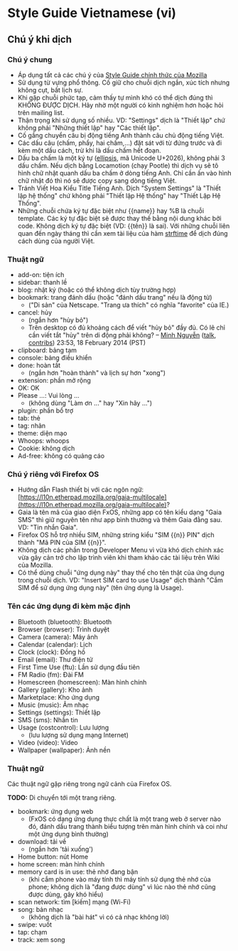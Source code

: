 # Style Guide Vietnamese (vi)

## Chú ý khi dịch

### Chú ý chung

* Áp dụng tất cả các chú ý của [Style Guide chính thức của Mozilla](https://developer.mozilla.org/en-US/docs/L10n_Style_Guide)
* Sử dụng từ vựng phổ thông. Cố giữ cho chuỗi dịch ngắn, xúc tích nhưng không cụt, bất lịch sự.
* Khi gặp chuỗi phức tạp, cảm thấy tự mình khó có thể dịch đúng thì KHÔNG ĐƯỢC DỊCH. Hãy nhờ một người có kinh nghiệm hơn hoặc hỏi trên mailing list.
* Thận trọng khi sử dụng số nhiều. VD: "Settings" dịch là "Thiết lập" chứ không phải "Những thiết lập" hay "Các thiết lập".
* Cố gắng chuyển câu bị động tiếng Anh thành câu chủ động tiếng Việt.
* Các dấu câu (chấm, phẩy, hai chấm,...) đặt sát với từ đứng trước và đi kèm một dấu cách, trừ khi là dấu chấm hết đoạn.
* Dấu ba chấm là một ký tự ([ellipsis](http://en.wikipedia.org/wiki/Ellipsis), mã Unicode U+2026), không phải 3 dấu chấm. Nếu dịch bằng Locamotion (chạy Pootle) thì dịch vụ sẽ tô hình chữ nhật quanh dấu ba chấm ở dòng tiếng Anh. Chỉ cần ấn vào hình chữ nhật đó thì nó sẽ được copy sang dòng tiếng Việt.
* Tránh Viết Hoa Kiểu Title Tiếng Anh. Dịch "System Settings" là "Thiết lập hệ thống" chứ không phải "Thiết lập Hệ thống" hay "Thiết Lập Hệ Thống".
* Những chuỗi chứa ký tự đặc biệt như {{name}} hay %B là chuỗi template. Các ký tự đặc biệt sẽ được thay thế bằng nội dung khác bởi code. Không dịch ký tự đặc biệt (VD: {{tên}} là sai). Với những chuỗi liên quan đến ngày tháng thì cần xem tài liệu của hàm [strftime](http://pubs.opengroup.org/onlinepubs/007908799/xsh/strftime.html) để dịch đúng cách dùng của người Việt.

### Thuật ngữ

* add-on: tiện ích
* sidebar: thanh lề
* blog: nhật ký (hoặc có thể không dịch tùy trường hợp)
* bookmark: trang đánh dấu (hoặc "đánh dấu trang" nếu là động từ)
  * ("Di sản" của Netscape. "Trang ưa thích" có nghĩa "favorite" của IE.)
* cancel: hủy
  * (ngắn hơn "hủy bỏ")
  * Trên desktop có đủ khoảng cách để viết "hủy bỏ" đầy đủ. Có lẽ chỉ cần viết tắt "hủy" trên di động phải không? – [Minh Nguyễn](https://wiki.mozilla.org/User:Minh_Nguyen) ([talk](https://wiki.mozilla.org/index.php?title=User_talk:Minh_Nguyen&action=edit&redlink=1), [contribs](https://wiki.mozilla.org/Special:Contributions/Minh_Nguyen)) 23:53, 18 February 2014 (PST)
* clipboard: bảng tạm
* console: bảng điều khiển
* done: hoàn tất
  * (ngắn hơn "hoàn thành" và lịch sự hơn "xong")
* extension: phần mở rộng
* OK: OK
* Please ...: Vui lòng ...
  * (không dùng "Làm ơn ..." hay "Xin hãy ...")
* plugin: phần bổ trợ
* tab: thẻ
* tag: nhãn
* theme: diện mạo
* Whoops: whoops
* Cookie: không dịch
* Ad-free: không có quảng cáo

### Chú ý riêng với Firefox OS

* Hướng dẫn Flash thiết bị với các ngôn ngữ: [https://l10n.etherpad.mozilla.org/gaia-multilocale](https://l10n.etherpad.mozilla.org/gaia-multilocale)?
* Gaia là tên mã của giao diện FxOS, những app có tên kiểu dạng "Gaia SMS" thì giữ nguyên tên như app bình thường và thêm Gaia đằng sau. VD: "Tin nhắn Gaia".
* Firefox OS hỗ trợ nhiều SIM, những string kiểu "SIM {{n}} PIN" dịch thành "Mã PIN của SIM {{n}}".
* Không dịch các phần trong Developer Menu vì vừa khó dịch chính xác vừa gây cản trở cho lập trình viên khi tham khảo các tài liệu trên Wiki của Mozilla.
* Có thể dùng chuỗi "ứng dụng này" thay thế cho tên thật của ứng dụng trong chuỗi dịch. VD: "Insert SIM card to use Usage" dịch thành "Cắm SIM để sử dụng ứng dụng này" (tên ứng dụng là Usage).

### Tên các ứng dụng đi kèm mặc định

* Bluetooth (bluetooth): Bluetooth
* Browser (browser): Trình duyệt
* Camera (camera): Máy ảnh
* Calendar (calendar): Lịch
* Clock (clock): Đồng hồ
* Email (email): Thư điện tử
* First Time Use (ftu): Lần sử dụng đầu tiên
* FM Radio (fm): Đài FM
* Homescreen (homescreen): Màn hình chính
* Gallery (gallery): Kho ảnh
* Marketplace: Kho ứng dụng
* Music (music): Âm nhạc
* Settings (settings): Thiết lập
* SMS (sms): Nhắn tin
* Usage (costcontrol): Lưu lượng
  * (lưu lượng sử dụng mạng Internet)
* Video (video): Video
* Wallpaper (wallpaper): Ảnh nền

### Thuật ngữ

Các thuật ngữ gặp riêng trong ngữ cảnh của Firefox OS.

**TODO:** Di chuyển tới một trang riêng.

* bookmark: ứng dụng web
  * (FxOS có dạng ứng dụng thực chất là một trang web ở server nào đó, đánh dấu trang thành biểu tượng trên màn hình chính và coi như một ứng dụng bình thường)
* download: tải về
  * (ngắn hơn 'tải xuống')
* Home button: nút Home
* home screen: màn hình chính
* memory card is in use: thẻ nhớ đang bận
  * (khi cắm phone vào máy tính thì máy tính sử dụng thẻ nhớ của phone; không dịch là "đang được dùng" vì lúc nào thẻ nhớ cũng được dùng, gây khó hiểu)
* scan network: tìm [kiếm] mạng (Wi-Fi)
* song: bản nhạc
  * (không dịch là "bài hát" vì có cả nhạc không lời)
* swipe: vuốt
* tap: chạm
* track: xem song
